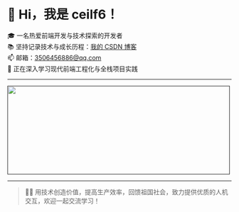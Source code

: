 # 👋 Hi，我是 ceilf6！

🎓 一名热爱前端开发与技术探索的开发者  
📚 坚持记录技术与成长历程：[我的 CSDN 博客](https://blog.csdn.net/2301_78856868)  
📫 邮箱：3506456886@qq.com  
🌱 正在深入学习现代前端工程化与全栈项目实践

---

<a href="">
  <img height=200 width=500 align="center" src="https://github-readme-stats.vercel.app/api/top-langs?username=ceilf6&layout=compact&langs_count=8&card_width=320" />
</a>

---

> 👨‍💻 用技术创造价值，提高生产效率，回馈祖国社会，致力提供优质的人机交互，欢迎一起交流学习！

